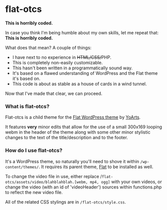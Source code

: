 # flat-otcs

**This is horribly coded.**

In case you think I'm being humble about my own skills, let me repeat that: **This is horribly coded.**

What does that mean? A couple of things:

* I have next to no experience in ~~HTML/CSS/~~PHP.
* This is completely non-easily customizable.
* This hasn't been written in a programmatically sound way.
* It's based on a flawed understanding of WordPress and the Flat theme it's based on.
* This code is about as stable as a house of cards in a wind tunnel.

Now that I've made that clear, we can proceed.

### What is flat-otcs?

Flat-otcs is a child theme for the [Flat WordPress theme](http://www.yoarts.com/blog/wordpress/free-flat-design-wordpress-theme.html) by [YoArts](http://www.yoarts.com/).

It features **very** minor edits that allow for the use of a small 300x169 looping webm in the header of the theme along with some other minor stylistic changes to the text of the title/description and to the footer.

### How do I use flat-otcs?

It's a WordPress theme, so naturally you'll need to shove it within `/wp-content/themes/`. It requires its parent theme, [Flat](https://wordpress.org/themes/flat/) to be installed as well.

To change the video file in use, either replace /`flat-otcs/assets/video/blahblahblah.[webm, mp4, ogg]` with your own videos, or change the video (with an id of 'videoHeader') sources within functions.php to reflect the new video file.

All of the related CSS stylings are in `/flat-otcs/style.css`.
